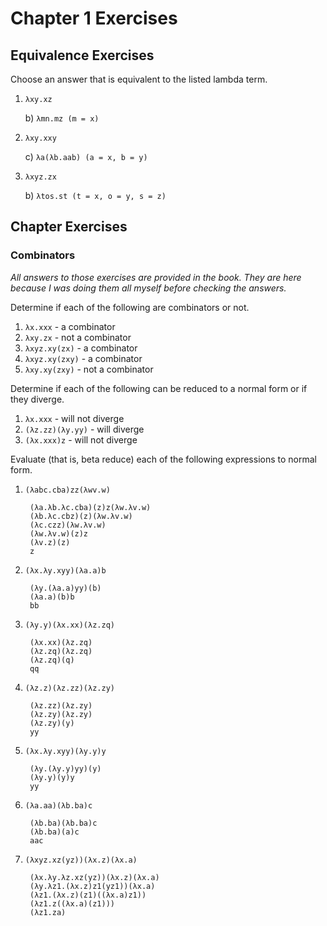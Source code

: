 # Chapter 1 Exercises
## Equivalence Exercises

Choose an answer that is equivalent to the listed lambda term.

1. `λxy.xz`

    b) `λmn.mz (m = x)`

2. `λxy.xxy`

    c) `λa(λb.aab) (a = x, b = y)`

3. `λxyz.zx`

    b) `λtos.st (t = x, o = y, s = z)`

## Chapter Exercises

### Combinators

*All answers to those exercises are provided in the book. They are here because
I was doing them all myself before checking the answers.*

Determine if each of the following are combinators or not.

1. `λx.xxx` - a combinator
2. `λxy.zx` - not a combinator
3. `λxyz.xy(zx)` - a combinator
4. `λxyz.xy(zxy)` - a combinator
5. `λxy.xy(zxy)` - not a combinator

Determine if each of the following can be reduced to a normal form or if they
diverge.

1. `λx.xxx` - will not diverge
2. `(λz.zz)(λy.yy)` - will diverge
3. `(λx.xxx)z` - will not diverge

Evaluate (that is, beta reduce) each of the following expressions to normal
form.

1. `(λabc.cba)zz(λwv.w)`

        (λa.λb.λc.cba)(z)z(λw.λv.w)
        (λb.λc.cbz)(z)(λw.λv.w)
        (λc.czz)(λw.λv.w)
        (λw.λv.w)(z)z
        (λv.z)(z)
        z

2. `(λx.λy.xyy)(λa.a)b`

        (λy.(λa.a)yy)(b)
        (λa.a)(b)b
        bb

3. `(λy.y)(λx.xx)(λz.zq)`

        (λx.xx)(λz.zq)
        (λz.zq)(λz.zq)
        (λz.zq)(q)
        qq

4. `(λz.z)(λz.zz)(λz.zy)`

        (λz.zz)(λz.zy)
        (λz.zy)(λz.zy)
        (λz.zy)(y)
        yy

5. `(λx.λy.xyy)(λy.y)y`

        (λy.(λy.y)yy)(y)
        (λy.y)(y)y
        yy

6. `(λa.aa)(λb.ba)c`

        (λb.ba)(λb.ba)c
        (λb.ba)(a)c
        aac

7. `(λxyz.xz(yz))(λx.z)(λx.a)`

        (λx.λy.λz.xz(yz))(λx.z)(λx.a)
        (λy.λz1.(λx.z)z1(yz1))(λx.a)
        (λz1.(λx.z)(z1)((λx.a)z1))
        (λz1.z((λx.a)(z1)))
        (λz1.za)
